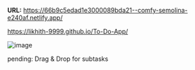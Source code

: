 **URL:**
https://66b9c5edad1e3000089bda21--comfy-semolina-e240af.netlify.app/


https://likhith-9999.github.io/To-Do-App/

![image](https://github.com/user-attachments/assets/88b1b924-fa62-47c1-a138-a9b60f55976b)



pending: Drag & Drop for subtasks
